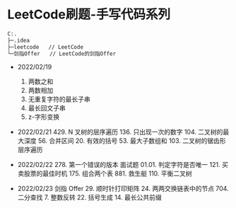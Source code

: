 # LeetCode刷题-手写代码系列

```bash
C:.
├─.idea		 
├─leetcode   // LeetCode
└─剑指Offer	// LeetCode的剑指Offer
```

- 2022/02/19
  1. 两数之和
  2. 两数相加
  3. 无重复字符的最长子串
  4. 最长回文子串
  5. z-字形变换

- 2022/02/21
  429. N 叉树的层序遍历
  136. 只出现一次的数字
  104. 二叉树的最大深度
  56. 合并区间
  20. 有效的括号
  53. 最大子数组和
  103. 二叉树的锯齿形层序遍历

- 2022/02/22
  278. 第一个错误的版本
  面试题 01.01. 判定字符是否唯一
  121. 买卖股票的最佳时机
  175. 组合两个表
  881. 救生艇
  110. 平衡二叉树

- 2022/02/23
  剑指 Offer 29. 顺时针打印矩阵
  24. 两两交换链表中的节点
  704. 二分查找
  7. 整数反转
  22. 括号生成
  14. 最长公共前缀

